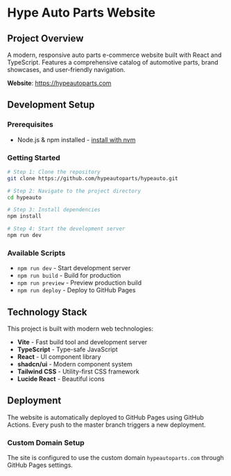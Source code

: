 # Hype Auto Parts Website

## Project Overview

A modern, responsive auto parts e-commerce website built with React and TypeScript. Features a comprehensive catalog of automotive parts, brand showcases, and user-friendly navigation.

**Website**: https://hypeautoparts.com

## Development Setup

### Prerequisites

- Node.js & npm installed - [install with nvm](https://github.com/nvm-sh/nvm#installing-and-updating)

### Getting Started

```sh
# Step 1: Clone the repository
git clone https://github.com/hypeautoparts/hypeauto.git

# Step 2: Navigate to the project directory
cd hypeauto

# Step 3: Install dependencies
npm install

# Step 4: Start the development server
npm run dev
```

### Available Scripts

- `npm run dev` - Start development server
- `npm run build` - Build for production
- `npm run preview` - Preview production build
- `npm run deploy` - Deploy to GitHub Pages

## Technology Stack

This project is built with modern web technologies:

- **Vite** - Fast build tool and development server
- **TypeScript** - Type-safe JavaScript
- **React** - UI component library
- **shadcn/ui** - Modern component system
- **Tailwind CSS** - Utility-first CSS framework
- **Lucide React** - Beautiful icons

## Deployment

The website is automatically deployed to GitHub Pages using GitHub Actions. Every push to the master branch triggers a new deployment.

### Custom Domain Setup

The site is configured to use the custom domain `hypeautoparts.com` through GitHub Pages settings.
